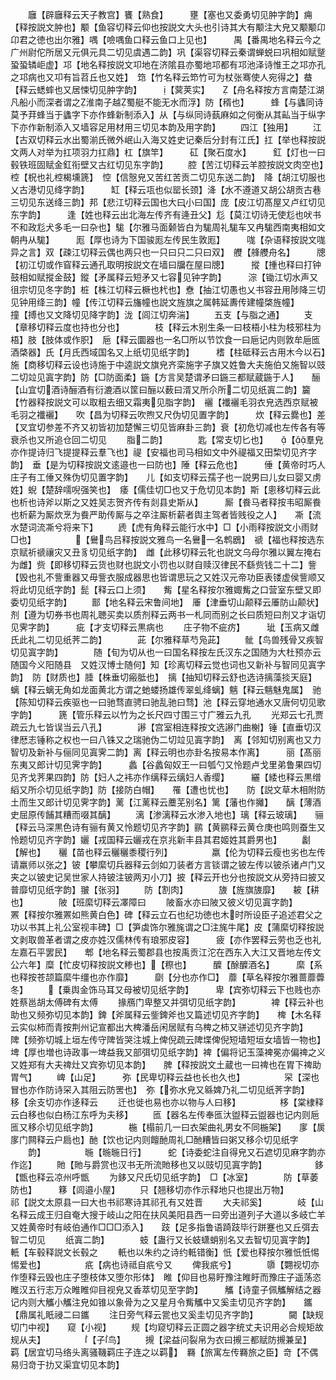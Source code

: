 <!-- { "loadSidebar": true } -->
　　廱【辟廱释云天子教宫】饔【熟食】　　　壅【塞也又委勇切见肿字韵】痈【释按説文肿也】颙【鱼容切释云仰也按説文大头也引诗其大有颙注大皃又颙颙卬卬君之徳也出尔雅】喁【噞喁鱼口释云鱼口上见也】　　　禺【番禺地名释云今之广州尉佗所居又元俱元具二切见虞遇二韵】巩【渠容切释云秦谓蝉蜕曰巩相如赋蹵蛩蛩辚岠虚】邛【地名释按説文卭地在济隂县亦蜀地邛都有邛池泽诗惟王之邛亦孔之邛病也又卭有旨苕丘也又姓】　筇【竹名释云笻竹可为杖张骞使人宛得之】蛬【释云蟋蟀也又居悚切见肿字韵】　　　【蓂荚实】　　【舟名释按方言南楚江湖凡船小而深者谓之淮南子越蜀艇不能无水而浮】防【稰也】　　　蜂【与蠭同诗莫予荓蜂当于蠭字下亦作蜂新制添入】从【与纵同诗蓺麻如之何衡从其畆当于纵字下亦作新制添入又墙容足用材用三切见本韵及用字韵】
　　四江【独用】
　　江【古双切释云水出蜀湔氏微外岷山入海又姓史记秦后分封有江氏】扛【举也释按説文两人对举为扛项羽力扛鼎】杠【旗竿】　　　矼【聚石度水】　　　釭【灯也一曰毂铁班固赋金釭衔壁又古红切见东字韵】
　　腔【苦江切释云羊腔按説文肉空也】　　　　椌【柷也礼椌楬壎篪】　悾【信慤皃又苦红苦贡二切见东送二韵】　降【胡江切服也乂古港切见绛字韵】　　　缸【释云瓨也似罂长颈】洚【水不遵道又胡公胡贡古巷三切见东送绛三韵】邦【悲江切释云国也大曰小曰国】庞【皮江切髙屋又卢红切见东字韵】　　　逢【姓也释云出北海左传齐有逄丑父】尨【莫江切诗无使尨也吠书不和政尨犬多毛一曰杂也】駹【尔雅马面颡皆白为駹周礼駹车又冉駹西南夷相如文朝冉从駹】　　　厖【厚也诗为下国骏厖左传民生敦厖】　　　哤【杂语释按説文哤异之言】双【疎江切释云偶也两只也一只曰只二只曰双】　艭【艂艭舟名】　　　牕【初江切或作窅释云通孔取明按説文在墙曰牖在屋曰牕】　　　摐【揰也释曰打钟鼓相如赋摐金鼓】鏦【矛属释云短矛又七容见钟字韵】　　　淙【锄江切水声又徂宗切见冬字韵】桩【株江切释云橛也杙也】憃【抽江切愚也乂书容丑用陟降三切见钟用绛三韵】幢【传江切释云旛幢也説文旌旗之属韩延夀传建幢棨旌幢】　　　撞【搏也又文降切见降字韵】泷【闾江切奔湍】
　　五支【与脂之通】
　　支【章移切释云度也持也分也】　　　　枝【释云木别生条一曰枝梧小柱为枝邪柱为梧】肢【肢体或作胑】　巵【释云圜器也一名□所以节饮食一曰巵记内则敦牟巵匜酒棨器】氏【月氏西域国名又上纸切见纸字韵】　　　榰【柱砥释云古用木今以石】施【商移切释云设也诗施于中逵説文旗皃齐栾施字子旗又姓鲁大夫施伯又施智以豉二切竝见寘字韵】防【□防面柔】鍦【方言吴楚谓矛曰鍦三都赋蔵鍦于人】　　酾【山宜切酒诗酾酒有衍漉酒以筐曰酾以薮曰湑又所尒所二切见纸寘二韵】籭【竹器释按説文可以取粗去细又霜夷见脂字韵】　襹【襳襹毛羽衣皃选西京赋被毛羽之襳襹】　　吹【昌为切释云吹煦又尺伪切见置字韵】　　　炊【释云爨也】差【叉宜切参差不齐又初皆初加楚懈三切见皆麻卦三韵】衰【初危切减也左传各有等衰杀也又所追仓回二切见
　　脂二韵】　　　　匙【常支切匕也】　　【羣皃亦作提诗归飞提提释云羣飞也】禔【安福也司马相如文中外禔福又田棃切见齐字韵】　垂【是为切释按説文逺邉也一曰防也】陲【释云危也】　　　倕【黄帝时巧人庄子有工倕又殊伪切见置字韵】　　儿【如支切释云孺子也一説男曰儿女曰婴又虏姓】蜺【楚辞嚅唲强笑也】　痿【儒佳切□也又于危切见本韵】斯【悤移切释云此也析也诗斧以斯之又姓吴志贺齐传有剡县史斯从】　　　厮【飬马者释按韦昭厮飬也析薪为厮炊烹为飬严助传厮与之卒注厮析薪者舆主驾者皆贱役之人】　　凘【流水楚词流凘兮将来下】
　　虒【虎有角释云能行水中】□【小雨释按説文小雨财□也】　　　　　【鸒鸟吕释按説文雅鸟一名鸒一名鹎鶋】　禠【福也释按选东京赋祈禠禳灾又丑豸切见纸字韵】　雌【此移切释云牝也説文乌母尔雅以翼左掩右为雌】赀【即移切释云货也财也説文小罚也以财自赎汉律民不繇赀钱二十二】訾【毁也礼不訾重器又毋訾衣服成器思也皆谓思玩之又姓汉元帝功臣表镂虚侯訾顺又将此切见纸字韵】髭【释云口上须】　　觜【星名释按尔雅娵觜之口营室东壁又即委切见纸字韵】
　　鄑【地名释云宋鲁间地】　厜【津垂切山颠释云厜防山颠状】　　　　　剂【遵为切券书也周礼聴买卖以质剂释云两书一札同而别之长曰质短曰剂又才诣切见霁字韵】　　　疵【才支切释云黒病也
　　庄子物不疵疠】　　　玼【玉病又雌氏此礼二切见纸荠二韵】　　　　茈【尔雅释草芍凫茈】
　　骴【鸟兽残骨又疾智切见寘字韵】　　　　随【旬为切从也一曰国名释按左氏汉东之国随为大杜预亦云随国今义阳随县　又姓汉博士随何】知【珍离切释云觉也词也又新补与智同见寘字韵】　防【财质也】腄【株垂切瘢胝也】　摛【抽知切释云舒也选诗摛藻掞天庭】　　　螭【释云螭无角如龙面黄北方谓之虵蝼扬雄传翠虬绛螭】魑【释云魑魅鬼属】　驰【陈知切释云疾驱也一曰驰骛直骋曰驰乱驰曰骛】池【释云穿地通水又唐何切见歌字韵】　　　篪【管乐释云以竹为之长尺四寸围三寸广雅云九孔
　　光郑云七孔贾疏云九七皆误当云八孔】　　　　謻【宫室相连释按文选謻门曲榭】锤【直垂切汉律厯志锤称之权也一曰八铢又之瑞驰伪二切竝见寘字韵】　离【邻知切别离也又力智切及新补与俪同见寘霁二韵】离【释云明也亦卦名按易本作离】　　　丽【髙丽东夷又郎计切见霁字韵】　　　蠡【谷蠡匈奴王一曰瓠勺又怜题卢戈里弟鲁果四切见齐戈荠果四韵】防【妇人之袆亦作缡释云缡妇人香缨】　　　纚【緌也释云黒缯縚又所尒切见纸字韵】防【接防白帽】　　罹【遭也忧也】　　防【説文草木相附防土而生又郎计切见霁字韵】蓠【江蓠释云蘪芜别名】篱【藩也作攡】　　醨【薄酒史屈原传餔其糟而啜其醨】
　　漓【渗漓释云水渗入地也】璃【释云玻璃】　　骊【释云马深黒色诗有骊有黄又怜题切见齐字韵】鹂【黄鹂释云黄仓庚也鸣则蚕生又怜题切见齐字韵】孋【戎国释云孋戎在京兆新丰县其君姬姓其爵男也】
　　劙【解也】　　穲【苗也释云穲穲黍稷行列】　　　　　羸【伦为切释云瘦也劣也左传请羸师以张之】铍【攀縻切兵器释云剑如刀装者方言锬谓之铍左传以铍杀诸卢门又夹之以铍史记吴世家人持铍注铍两刃小刀】披【释云开也分也按説文从旁持曰披又普靡切见纸字韵】翍【张羽】
　　防【割肉】　　　　旇【旌旗旇靡】　　耚【耕也】　　　　陂【班縻切释云凙障曰
　　陂畜水亦曰陂又彼义切见寘字韵】　　　　罴【释按尔雅罴如熊黄白色】碑【释云立石也纪功徳也木时所设臣子追述君父之功以书其上礼公室视丰碑】□【笋虡饰尔雅旄谓之□注旄牛尾】皮【蒲縻切释按説文剥取兽革者谓之皮亦姓汉儒林传有琅邪皮容】　　　疲【亦作罢释云劳也乏也礼左嘉石平罢民】　　郫【地名释云蜀郡县也按禹贡江沱在西东入大江又晋地左传文公六年】糜【忙皮切释按説文糁也】【穄也】　　　醾【酴醾酒名】　　　縻【系也释按苍颉篇縻牛缰也亦作靡】　　　劘【分也亦作□】　蘼【草名释按尔雅蔷蘼虋冬】
　　【乗舆金饰马耳又母被切见纸字韵】　　　卑【宾弥切释云下也贱也亦姓蔡邕胡太傅碑有太傅
　　掾鴈门卑整又并弭切见纸字韵】　　　　裨【释云补也助也又频弥切见本韵】錍【斧属释云鈭錍斧也又篇述切见齐字韵】　　椑【木名释云实似柿而青按荆州记宣都出大椑潘岳闲居赋有乌椑之柿又骈述切见齐字韵】　　　陴【频弥切城上垣左传守陴皆哭注城上俾倪疏云陴堞俾倪短墙短垣女墙皆一物也】埤【厚也増也诗政事一埤益我又部弭切见纸字韵】裨【偏将记玉藻裨冕亦偏禆之义又姓郑有大夫禆灶又宾弥切见本韵】　　脾【释按説文土蔵也一曰禆也在胃下禆助胃气】
　　崥【山足】　　　弥【民卑切释云益也长也久也】　　　　　罙【深也冒也亦作防诗罙入其阻云防罟也】　弥【弥水皃又緜婢乃礼二切见纸荠字韵】　　　移【余支切亦作迻释云
　　迁也徙也易也亦以物与人曰移】　　　　　栘【棠棣释云白移也似白杨江东呼为夫移】
　　匜【器名左传奉匜汏盥释云盥器也记内则巵匜又移尒切见纸字韵】　　　　椸【榻前几一曰衣架曲礼男女不同椸架】　　扅【扊扅门闗释云户扃也】酏【饮也记内则饘酏周礼□酏糟皆曰粥又移尒切见纸字
　　韵】　　　　　暆【暆暆日行】　　　蛇【诗委蛇注自得皃又石遮切见麻字韵亦作迄】
　　貤【貤与爵赏也汉书无所流貤移也又以豉切见寘字韵】　　　　　　鉹【甑也释云凉州呼甑
　　为鉹又尺氏切见纸字韵】　□【冰室】　　　　防【草萎防也】　　　簃【闾邉小屋】
　　只【翘移切亦作示释地只也提出万物】　　　　祁【説文太原县一曰大也书祁寒诗其祁孔有又姓晋
　　大夫祁奚】　　　　岐【山名释云成王归自奄大搜于岐山之阳在扶风美阳县西一曰旁出道列子大道以多岐亡羊又姓黄帝时有岐伯通作□□□添入】　　跂【足多指鲁语踦跂毕行跰蹇也又丘弭去智二切见
　　纸寘二韵】　　　　蚑【蛊行又长蚑蟏蛸别名又去智切见寘字韵】　　軝【车毂释説文长毂之
　　軝也以朱约之诗约軧错衡】忯【爱也释按尔雅忯忯惕惕爱也】　　　　　疧【病也诗祗自疧兮又
　　俾我疧兮】　　　　隳【翾视切亦作堕释云毁也庄子堕枝体又堕尔形体】　睢【仰目也易盱豫注睢盱而豫庄子遥荡恣睢汉五行志万众睢睢仰目视皃又香萃切见至字韵】　　　觿【诗童子佩觿解结之器记内则大觿小觿注皃如锥以象骨为之又星月令觜觿中又奚圭切见齐字韵】　　鑴【鼎属礼眂祲二曰鑴
　　注日旁气释云瓽也又奚圭切见齐字韵】　　　　闚【缺规切门中视】　　窥【小视】
　　规【均窥切释云正圆之器字统丈夫识用必合规矩故规从夫】　　　　　【子鸟】
　　摫【梁益问裂帛为衣曰摫三都赋防摫兼呈】　　　　　　　　　羁【居宜切马络头离骚鞿羁庄子连之以羁】　羇【旅寓左传羇旅之臣】竒【不偶易归竒于扐又渠宜切见本韵】
